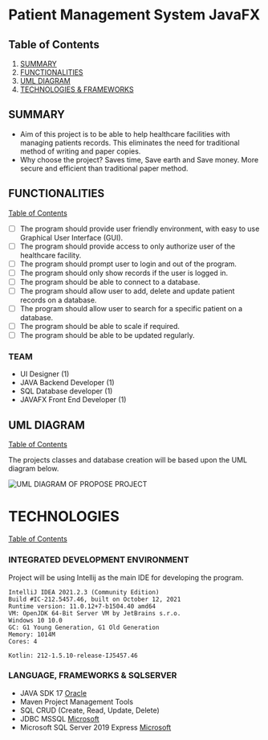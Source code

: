 # Patient Management System JavaFX
## Table of Contents
1. [SUMMARY](https://github.com/eurojeeJarina/patient-management-system/blob/main/project-proposal.md#project-description)
2. [FUNCTIONALITIES](https://github.com/eurojeeJarina/patient-management-system/blob/main/project-proposal.md#functionalities)
3. [UML DIAGRAM](https://github.com/eurojeeJarina/patient-management-system/blob/main/project-proposal.md#uml-diagram)
4. [TECHNOLOGIES & FRAMEWORKS](https://github.com/eurojeeJarina/patient-management-system/blob/main/project-proposal.md#technologies)


## SUMMARY

 - Aim of this project is to be able to help healthcare facilities with managing patients records. This eliminates the need for traditional method of writing and paper copies.
 - Why choose the project? Saves time, Save earth and Save money. More secure and efficient than traditional paper method.

## FUNCTIONALITIES
[Table of Contents](https://github.com/eurojeeJarina/patient-management-system/blob/main/project-proposal.md#table-of-contents)
 - [ ] The program should provide user friendly environment, with easy to use Graphical User Interface (GUI).
 - [ ] The program should provide access to only authorize user of the healthcare facility.
 - [ ] The program should prompt user to login and out of the program.
 - [ ] The program should only show records if the user is logged in.
 - [ ] The program should be able to connect to a database.
 - [ ] The program should allow user to add, delete and update patient records on a database.
 - [ ] The program should allow user to search for a specific patient on a database.
 - [ ] The program should be able to scale if required.
 - [ ] The program should be able to be updated regularly.
 ### TEAM
 - UI Designer (1)
 - JAVA Backend Developer (1)
 - SQL Database developer (1)
 - JAVAFX Front End Developer (1)

## UML DIAGRAM
[Table of Contents](https://github.com/eurojeeJarina/patient-management-system/blob/main/project-proposal.md#table-of-contents)

The projects classes and database creation will be based upon the UML diagram below. 

![UML DIAGRAM OF PROPOSE PROJECT](https://github.com/eurojeeJarina/patient-management-system/blob/main/uml-diagram.jpg)

# TECHNOLOGIES
[Table of Contents](https://github.com/eurojeeJarina/patient-management-system/blob/main/project-proposal.md#table-of-contents)
### INTEGRATED DEVELOPMENT ENVIRONMENT
Project will be using Intellij as the main IDE for developing the program.
```
IntelliJ IDEA 2021.2.3 (Community Edition)
Build #IC-212.5457.46, built on October 12, 2021
Runtime version: 11.0.12+7-b1504.40 amd64
VM: OpenJDK 64-Bit Server VM by JetBrains s.r.o.
Windows 10 10.0
GC: G1 Young Generation, G1 Old Generation
Memory: 1014M
Cores: 4

Kotlin: 212-1.5.10-release-IJ5457.46
```

### LANGUAGE, FRAMEWORKS & SQLSERVER
 - JAVA SDK 17 [Oracle](https://www.oracle.com/java/)
 - Maven Project Management Tools
 - SQL CRUD (Create, Read, Update, Delete)
 - JDBC MSSQL [Microsoft](https://docs.microsoft.com/en-us/sql/connect/jdbc/download-microsoft-jdbc-driver-for-sql-server?view=sql-server-ver15#download)
 - Microsoft SQL Server 2019 Express [Microsoft](https://www.microsoft.com/en-us/download/details.aspx?id=101064)
 
